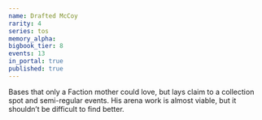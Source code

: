 ```yaml
---
name: Drafted McCoy
rarity: 4
series: tos
memory_alpha:
bigbook_tier: 8
events: 13
in_portal: true
published: true
---
```


Bases that only a Faction mother could love, but lays claim to a collection spot and semi-regular events. His arena work is almost viable, but it shouldn’t be difficult to find better.

